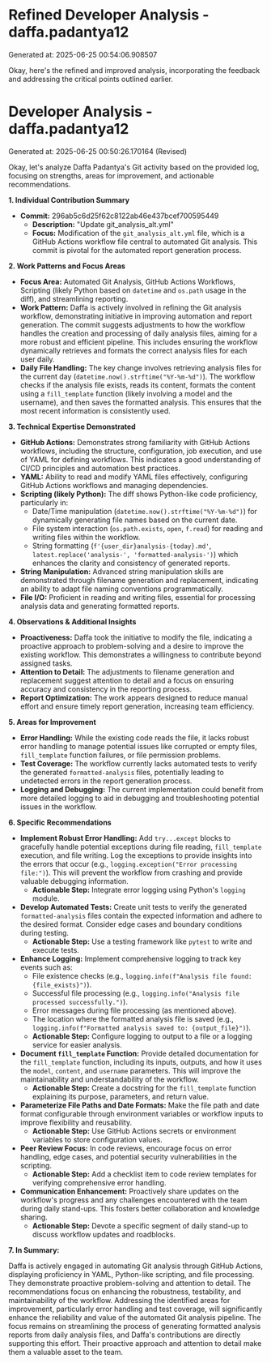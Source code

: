 # Refined Developer Analysis - daffa.padantya12
Generated at: 2025-06-25 00:54:06.908507

Okay, here's the refined and improved analysis, incorporating the feedback and addressing the critical points outlined earlier.

# Developer Analysis - daffa.padantya12
Generated at: 2025-06-25 00:50:26.170164 (Revised)

Okay, let's analyze Daffa Padantya's Git activity based on the provided log, focusing on strengths, areas for improvement, and actionable recommendations.

**1. Individual Contribution Summary**

*   **Commit:** 296ab5c6d25f62c8122ab46e437bcef700595449
    *   **Description:** "Update git\_analysis\_alt.yml"
    *   **Focus:**  Modification of the `git_analysis_alt.yml` file, which is a GitHub Actions workflow file central to automated Git analysis.  This commit is pivotal for the automated report generation process.

**2. Work Patterns and Focus Areas**

*   **Focus Area:**  Automated Git Analysis, GitHub Actions Workflows, Scripting (likely Python based on `datetime` and `os.path` usage in the diff), and streamlining reporting.
*   **Work Pattern:** Daffa is actively involved in refining the Git analysis workflow, demonstrating initiative in improving automation and report generation. The commit suggests adjustments to how the workflow handles the creation and processing of daily analysis files, aiming for a more robust and efficient pipeline. This includes ensuring the workflow dynamically retrieves and formats the correct analysis files for each user daily.
*   **Daily File Handling:**  The key change involves retrieving analysis files for the current day (`datetime.now().strftime("%Y-%m-%d")`). The workflow checks if the analysis file exists, reads its content, formats the content using a `fill_template` function (likely involving a model and the username), and then saves the formatted analysis. This ensures that the most recent information is consistently used.

**3. Technical Expertise Demonstrated**

*   **GitHub Actions:** Demonstrates strong familiarity with GitHub Actions workflows, including the structure, configuration, job execution, and use of YAML for defining workflows. This indicates a good understanding of CI/CD principles and automation best practices.
*   **YAML:** Ability to read and modify YAML files effectively, configuring GitHub Actions workflows and managing dependencies.
*   **Scripting (likely Python):** The diff shows Python-like code proficiency, particularly in:
    *   Date/Time manipulation (`datetime.now().strftime("%Y-%m-%d")`) for dynamically generating file names based on the current date.
    *   File system interaction (`os.path.exists`, `open`, `f.read`) for reading and writing files within the workflow.
    *   String formatting (`f'{user_dir}analysis-{today}.md'`, `latest.replace('analysis-', 'formatted-analysis-')`) which enhances the clarity and consistency of generated reports.
*   **String Manipulation:** Advanced string manipulation skills are demonstrated through filename generation and replacement, indicating an ability to adapt file naming conventions programmatically.
*   **File I/O:** Proficient in reading and writing files, essential for processing analysis data and generating formatted reports.

**4. Observations & Additional Insights**

*   **Proactiveness:** Daffa took the initiative to modify the file, indicating a proactive approach to problem-solving and a desire to improve the existing workflow.  This demonstrates a willingness to contribute beyond assigned tasks.
*   **Attention to Detail:**  The adjustments to filename generation and replacement suggest attention to detail and a focus on ensuring accuracy and consistency in the reporting process.
*   **Report Optimization:** The work appears designed to reduce manual effort and ensure timely report generation, increasing team efficiency.

**5. Areas for Improvement**

*   **Error Handling:** While the existing code reads the file, it lacks robust error handling to manage potential issues like corrupted or empty files, `fill_template` function failures, or file permission problems.
*   **Test Coverage:** The workflow currently lacks automated tests to verify the generated `formatted-analysis` files, potentially leading to undetected errors in the report generation process.
*   **Logging and Debugging:** The current implementation could benefit from more detailed logging to aid in debugging and troubleshooting potential issues in the workflow.

**6. Specific Recommendations**

*   **Implement Robust Error Handling:** Add `try...except` blocks to gracefully handle potential exceptions during file reading, `fill_template` execution, and file writing. Log the exceptions to provide insights into the errors that occur (e.g., `logging.exception("Error processing file:")`). This will prevent the workflow from crashing and provide valuable debugging information.
    *   **Actionable Step:** Integrate error logging using Python's `logging` module.
*   **Develop Automated Tests:** Create unit tests to verify the generated `formatted-analysis` files contain the expected information and adhere to the desired format. Consider edge cases and boundary conditions during testing.
    *   **Actionable Step:** Use a testing framework like `pytest` to write and execute tests.
*   **Enhance Logging:** Implement comprehensive logging to track key events such as:
    *   File existence checks (e.g., `logging.info(f"Analysis file found: {file_exists}")`).
    *   Successful file processing (e.g., `logging.info("Analysis file processed successfully.")`).
    *   Error messages during file processing (as mentioned above).
    *   The location where the formatted analysis file is saved (e.g., `logging.info(f"Formatted analysis saved to: {output_file}")`).
    *   **Actionable Step:** Configure logging to output to a file or a logging service for easier analysis.
*   **Document `fill_template` Function:** Provide detailed documentation for the `fill_template` function, including its inputs, outputs, and how it uses the `model`, `content`, and `username` parameters. This will improve the maintainability and understandability of the workflow.
    *   **Actionable Step:** Create a docstring for the `fill_template` function explaining its purpose, parameters, and return value.
*   **Parameterize File Paths and Date Formats:** Make the file path and date format configurable through environment variables or workflow inputs to improve flexibility and reusability.
    *   **Actionable Step:** Use GitHub Actions secrets or environment variables to store configuration values.
*   **Peer Review Focus:** In code reviews, encourage focus on error handling, edge cases, and potential security vulnerabilities in the scripting.
    *   **Actionable Step:** Add a checklist item to code review templates for verifying comprehensive error handling.
*   **Communication Enhancement:** Proactively share updates on the workflow's progress and any challenges encountered with the team during daily stand-ups. This fosters better collaboration and knowledge sharing.
    *   **Actionable Step:**  Devote a specific segment of daily stand-up to discuss workflow updates and roadblocks.

**7. In Summary:**

Daffa is actively engaged in automating Git analysis through GitHub Actions, displaying proficiency in YAML, Python-like scripting, and file processing.  They demonstrate proactive problem-solving and attention to detail. The recommendations focus on enhancing the robustness, testability, and maintainability of the workflow. Addressing the identified areas for improvement, particularly error handling and test coverage, will significantly enhance the reliability and value of the automated Git analysis pipeline. The focus remains on streamlining the process of generating formatted analysis reports from daily analysis files, and Daffa's contributions are directly supporting this effort. Their proactive approach and attention to detail make them a valuable asset to the team.
